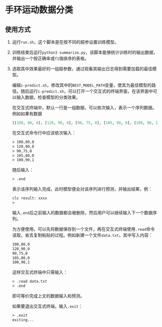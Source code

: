 # 手环运动数据分类

## 使用方式

1. 运行`run.sh`，这个脚本是在按不同的超参设置训练模型。

2. 训练结束后运行`python3 summarize.py`，该脚本能够统计训练时的输出数据，并输出一个按正确率或`f1`值排序的表格。

3. 选取其中效果最好的一组超参数，通过观看其输出日志得到需要加载的最佳模型。

    编辑`i-predict.sh`，修改其中的`BEST_MODEL_PATH`变量，使其为最佳模型的路径。随后运行`i-predict.sh`，可以打开一个交互式的终端界面，在该界面中可以输入数据，检查模型的分类效果。

    在交互式终端中，默认一行是一组数据，可以依次输入，表示一个序列数据。例如如果有数据
    
    ```python
    [[100, 80, 0], [120, 90, 0], [90, 75, 0], [105, 80, 0], [100, 90, 1]]
    ```

    在交互式命令行中应该依次输入：

    ```txt
    > 100,80,0
    > 120,90,0
    > 90,75,0
    > 105,80,0
    > 100,90,1
    ```

    随后输入：

    ```txt
    > .end
    ```

    表示该序列输入完成，此时模型便会对该序列进行预测，并输出结果，例：

    ```txt
    cls result: xxxx
    > 
    ```

    输入`.end`后之前输入的数据都会被删除，然后用户可以继续输入下一个数据序列。

    为方便使用，可以先将数据保存到一个文件，再在交互式终端使用`.read`命令读取，省去复制粘贴的过程。例如新建一个文件`data.txt`，其中写入内容：

    ```txt
    100,80,0
    120,90,0
    90,75,0
    105,80,0
    100,90,1
    ```

    这样交互式终端中只需输入：

    ```txt
    > .read data.txt
    > .end
    ```

    即可等价完成上文的数据输入和预测。

    如果要退出交互式终端，输入`.exit`：

    ```txt
    > .exit
    exiting...
    ```
